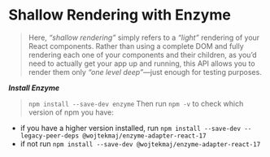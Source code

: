 # Shallow Rendering with Enzyme

> Here, _“shallow rendering”_ simply refers to a _“light”_ rendering of your React components. Rather than using a complete DOM and fully rendering each one of your components and their children, as you’d need to actually get your app up and running, this API allows you to render them only _“one level deep”_—just enough for testing purposes.

**_Install Enzyme_**

> `npm install --save-dev enzyme`
> Then run `npm -v` to check which version of npm you have:

- if you have a higher version installed, run `npm install --save-dev --legacy-peer-deps @wojtekmaj/enzyme-adapter-react-17`
- if not run `npm install --save-dev @wojtekmaj/enzyme-adapter-react-17`
